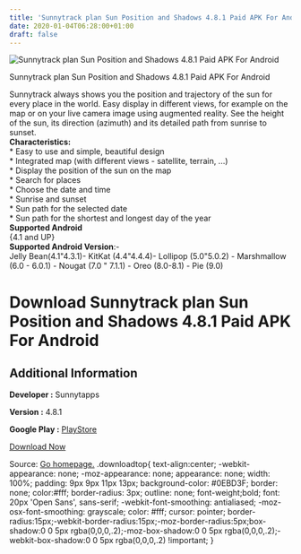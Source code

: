 ```yaml
---
title: 'Sunnytrack plan Sun Position and Shadows 4.8.1 Paid APK For Android'
date: 2020-01-04T06:28:00+01:00
draft: false
---
```


![Sunnytrack plan Sun Position and Shadows 4.8.1 Paid APK For Android](https://i2.wp.com/apkhome.net/wp-content/uploads/2020/01/Sunnytrack-plan-Sun-Position-and-Shadows-4.8.1-Paid.png "Sunnytrack plan Sun Position and Shadows 4.8.1 Paid APK For Android")

  

Sunnytrack plan Sun Position and Shadows 4.8.1 Paid APK For Android

Sunnytrack always shows you the position and trajectory of the sun for every place in the world. Easy display in different views, for example on the map or on your live camera image using augmented reality. See the height of the sun, its direction (azimuth) and its detailed path from sunrise to sunset.  
**Characteristics:**  
\* Easy to use and simple, beautiful design  
\* Integrated map (with different views - satellite, terrain, ...)  
\* Display the position of the sun on the map  
\* Search for places  
\* Choose the date and time  
\* Sunrise and sunset  
\* Sun path for the selected date  
\* Sun path for the shortest and longest day of the year  
**Supported Android**  
{4.1 and UP}  
**Supported Android Version**:-  
Jelly Bean(4.1"4.3.1)- KitKat (4.4"4.4.4)- Lollipop (5.0"5.0.2) - Marshmallow (6.0 - 6.0.1) - Nougat (7.0 " 7.1.1) - Oreo (8.0-8.1) - Pie (9.0)

Download Sunnytrack plan Sun Position and Shadows 4.8.1 Paid APK For Android
============================================================================

Additional Information
----------------------

**Developer :** Sunnytapps

**Version :** 4.8.1

**Google Play :** [PlayStore](https://play.google.com/store/apps/details?id=com.sunnytapps.sunnytrack)

  

[Download Now](https://store4app.co/post/sunnytrack-plan-sun-position-and-shadows-4-8-1-paid-apk-for-android_1578060284)

  
Source: [Go homepage.](https://store4app.co/post/sunnytrack-plan-sun-position-and-shadows-4-8-1-paid-apk-for-android_1578060284) .downloadtop{ text-align:center; -webkit-appearance: none; -moz-appearance: none; appearance: none; width: 100%; padding: 9px 9px 11px 13px; background-color: #0EBD3F; border: none; color:#fff; border-radius: 3px; outline: none; font-weight;bold; font: 20px 'Open Sans', sans-serif; -webkit-font-smoothing: antialiased; -moz-osx-font-smoothing: grayscale; color: #fff; cursor: pointer; border-radius:15px;-webkit-border-radius:15px;-moz-border-radius:5px;box-shadow:0 0 5px rgba(0,0,0,.2);-moz-box-shadow:0 0 5px rgba(0,0,0,.2);-webkit-box-shadow:0 0 5px rgba(0,0,0,.2) !important; }